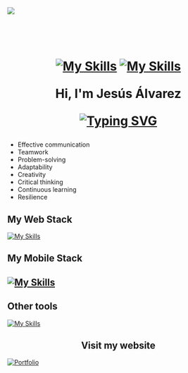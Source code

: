 <img src="https://jesus-alvarez-portfolio.web.app/assets/images/Banner.png">

<h1 align="center">

<br>

[![My Skills](https://skillicons.dev/icons?i=linkedin)](https://www.linkedin.com/in/jes%C3%BAs-%C3%A1lvarez-525667213/)
[![My Skills](https://skillicons.dev/icons?i=instagram)](https://instagram.com/kanin_021)

Hi, I'm Jesús Álvarez

[![Typing SVG](https://readme-typing-svg.demolab.com?font=Roboto+Mono&size=40&pause=1000&color=c9510c&center=true&vCenter=true&width=700&height=70&lines=I'm+Software+Engineer)](https://git.io/typing-svg)

</h1>


<ul>
  <li>Effective communication</li>
  <li>Teamwork</li>
  <li>Problem-solving</li>
  <li>Adaptability</li>
  <li>Creativity</li>
  <li>Critical thinking</li>
  <li>Continuous learning</li>
  <li>Resilience</li>

</ul>

<p align="left"></p>

<h2 align="left">My Web Stack</h2>

[![My Skills](https://skillicons.dev/icons?i=html,css,scss,js,ts,nodejs,angular,react,electron&perline=3)](https://skillicons.dev)

<h2 align="left">My Mobile Stack<h2>

[![My Skills](https://skillicons.dev/icons?i=java,androidstudio&perline=3)](https://skillicons.dev)

<h2 align="left">Other tools</h2>

[![My Skills](https://skillicons.dev/icons?i=vscode,git,postman,jenkins,docker,linux,mongo,mysql,express&perline=3)](https://skillicons.dev)

<h2 align="center">Visit my website</h2>

[![Portfolio](https://img.shields.io/badge/Portfolio-%23000000.svg?style=for-the-badge&logo=firefox&logoColor=#FF7139)](https://cvjesusalvarez.000webhostapp.com/)
